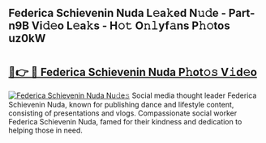 ## Federica Schievenin Nuda L𝚎a𝚔ed N𝚞𝚍e - Part-n9B Vi𝚍𝚎o L𝚎a𝚔s - H𝚘𝚝 O𝚗𝚕yf𝚊ns P𝚑𝚘tos uz0kW

# <h2><a href="http://kf15x5.oniu.top/?m=Federica+Schievenin+Nuda">🔗👉 🔴 Federica Schievenin Nuda P𝚑ot𝚘𝚜 V𝚒d𝚎o</a></h2>

[![Federica Schievenin Nuda Nu𝚍e𝚜](https://i.imgur.com/0qMVB7G.gif)](http://kf15x5.oniu.top/?m=Federica+Schievenin+Nuda)
Social media thought leader Federica Schievenin Nuda, known for publishing dance and lifestyle content, consisting of presentations and vlogs. Compassionate social worker Federica Schievenin Nuda, famed for their kindness and dedication to helping those in need.  
